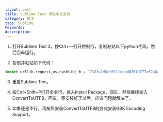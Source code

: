 ```yaml
---
layout: post
title: Sublime Text 添加中文支持
category: 技术
tags: Sublime
keywords: 
description: 
---
```


1. 打开Sublime Text 3，按Ctrl+～打开控制行，复制粘贴以下python代码，然后回车运行。

2. 复制并粘贴如下代码：
```python
import urllib.request,os,hashlib; h = '7183a2d3e96f11eeadd761d777e62404e330c659d4bb41d3bdf022e94cab3cd0'; pf = 'Package Control.sublime-package'; ipp = sublime.installed_packages_path(); urllib.request.install_opener( urllib.request.build_opener( urllib.request.ProxyHandler()) ); by = urllib.request.urlopen( 'http://sublime.wbond.net/' + pf.replace(' ', '%20')).read(); dh = hashlib.sha256(by).hexdigest(); print('Error validating download (got %s instead of %s), please try manual install' % (dh, h)) if dh != h else open(os.path.join( ipp, pf), 'wb' ).write(by)
```
3. 重启Sublime Text。

4. 按Ctrl+Shift+P打开命令行，输入Install Package，回车，然后继续输入ConvertToUTF8，回车。等安装好了以后，应该问题就解决了。

5. 如果还是不行，再按照安装ConvertToUTF8的方式安装GBK Encoding Support。